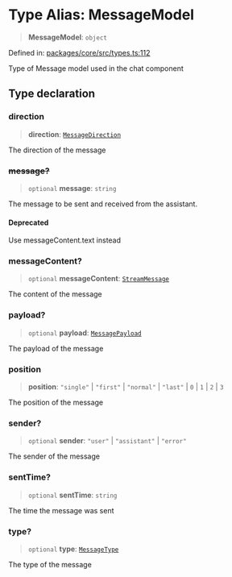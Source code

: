 # Type Alias: MessageModel

> **MessageModel**: `object`

Defined in: [packages/core/src/types.ts:112](https://github.com/GeoDaCenter/openassistant/blob/36f516b8229288259590b2d9dab3b10cbfc3cbfd/packages/core/src/types.ts#L112)

Type of Message model used in the chat component

## Type declaration

### direction

> **direction**: [`MessageDirection`](MessageDirection.md)

The direction of the message

### ~~message?~~

> `optional` **message**: `string`

The message to be sent and received from the assistant.

#### Deprecated

Use messageContent.text instead

### messageContent?

> `optional` **messageContent**: [`StreamMessage`](StreamMessage.md)

The content of the message

### payload?

> `optional` **payload**: [`MessagePayload`](MessagePayload.md)

The payload of the message

### position

> **position**: `"single"` \| `"first"` \| `"normal"` \| `"last"` \| `0` \| `1` \| `2` \| `3`

The position of the message

### sender?

> `optional` **sender**: `"user"` \| `"assistant"` \| `"error"`

The sender of the message

### sentTime?

> `optional` **sentTime**: `string`

The time the message was sent

### type?

> `optional` **type**: [`MessageType`](MessageType.md)

The type of the message

